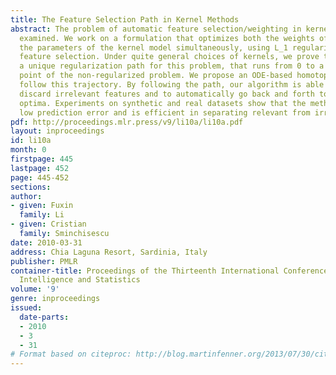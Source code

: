 ```yaml
---
title: The Feature Selection Path in Kernel Methods
abstract: The problem of automatic feature selection/weighting in kernel methods is
  examined. We work on a formulation that optimizes both the weights of features and
  the parameters of the kernel model simultaneously, using L_1 regularization for
  feature selection. Under quite general choices of kernels, we prove that there exists
  a unique regularization path for this problem, that runs from 0 to a stationary
  point of the non-regularized problem. We propose an ODE-based homotopy method to
  follow this trajectory. By following the path, our algorithm is able to automatically
  discard irrelevant features and to automatically go back and forth to avoid local
  optima. Experiments on synthetic and real datasets show that the method achieves
  low prediction error and is efficient in separating relevant from irrelevant features.
pdf: http://proceedings.mlr.press/v9/li10a/li10a.pdf
layout: inproceedings
id: li10a
month: 0
firstpage: 445
lastpage: 452
page: 445-452
sections: 
author:
- given: Fuxin
  family: Li
- given: Cristian
  family: Sminchisescu
date: 2010-03-31
address: Chia Laguna Resort, Sardinia, Italy
publisher: PMLR
container-title: Proceedings of the Thirteenth International Conference on Artificial
  Intelligence and Statistics
volume: '9'
genre: inproceedings
issued:
  date-parts:
  - 2010
  - 3
  - 31
# Format based on citeproc: http://blog.martinfenner.org/2013/07/30/citeproc-yaml-for-bibliographies/
---
```

